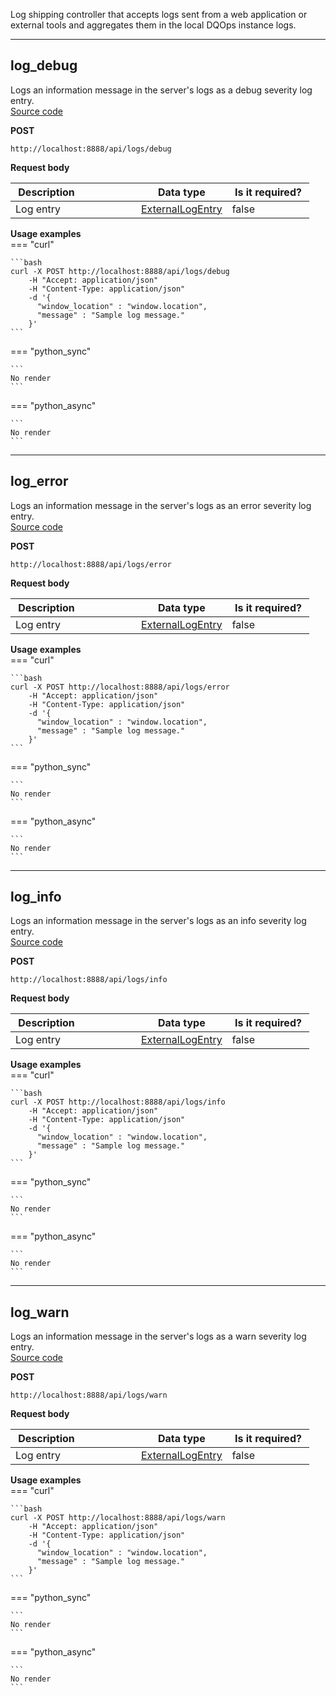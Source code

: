 Log shipping controller that accepts logs sent from a web application or external tools and aggregates them in the local DQOps instance logs.  


___  
## log_debug  
Logs an information message in the server&#x27;s logs as a debug severity log entry.  
[Source code](https://github.com/dqops/dqo/blob/develop/distribution/python/dqops/client/api/log_shipping/log_debug.py)
  

**POST**
```
http://localhost:8888/api/logs/debug  
```





**Request body**  
  
|&nbsp;Description&nbsp;&nbsp;&nbsp;&nbsp;&nbsp;&nbsp;&nbsp;&nbsp;&nbsp;&nbsp;&nbsp;&nbsp;&nbsp;&nbsp;&nbsp;&nbsp;&nbsp;&nbsp;&nbsp;&nbsp;&nbsp;|&nbsp;Data&nbsp;type&nbsp;|&nbsp;Is&nbsp;it required?&nbsp;|
|---------------------------------|-----------|-----------------|
|Log entry|[ExternalLogEntry](\docs\client\models\log_shipping\#externallogentry)|false|




**Usage examples**  
=== "curl"
      
    ```bash
    curl -X POST http://localhost:8888/api/logs/debug
		-H "Accept: application/json"
		-H "Content-Type: application/json"
		-d '{
		  "window_location" : "window.location",
		  "message" : "Sample log message."
		}'
    ```
=== "python_sync"
      
    ```
    No render
    ```
=== "python_async"
      
    ```
    No render
    ```


___  
## log_error  
Logs an information message in the server&#x27;s logs as an error severity log entry.  
[Source code](https://github.com/dqops/dqo/blob/develop/distribution/python/dqops/client/api/log_shipping/log_error.py)
  

**POST**
```
http://localhost:8888/api/logs/error  
```





**Request body**  
  
|&nbsp;Description&nbsp;&nbsp;&nbsp;&nbsp;&nbsp;&nbsp;&nbsp;&nbsp;&nbsp;&nbsp;&nbsp;&nbsp;&nbsp;&nbsp;&nbsp;&nbsp;&nbsp;&nbsp;&nbsp;&nbsp;&nbsp;|&nbsp;Data&nbsp;type&nbsp;|&nbsp;Is&nbsp;it required?&nbsp;|
|---------------------------------|-----------|-----------------|
|Log entry|[ExternalLogEntry](\docs\client\models\log_shipping\#externallogentry)|false|




**Usage examples**  
=== "curl"
      
    ```bash
    curl -X POST http://localhost:8888/api/logs/error
		-H "Accept: application/json"
		-H "Content-Type: application/json"
		-d '{
		  "window_location" : "window.location",
		  "message" : "Sample log message."
		}'
    ```
=== "python_sync"
      
    ```
    No render
    ```
=== "python_async"
      
    ```
    No render
    ```


___  
## log_info  
Logs an information message in the server&#x27;s logs as an info severity log entry.  
[Source code](https://github.com/dqops/dqo/blob/develop/distribution/python/dqops/client/api/log_shipping/log_info.py)
  

**POST**
```
http://localhost:8888/api/logs/info  
```





**Request body**  
  
|&nbsp;Description&nbsp;&nbsp;&nbsp;&nbsp;&nbsp;&nbsp;&nbsp;&nbsp;&nbsp;&nbsp;&nbsp;&nbsp;&nbsp;&nbsp;&nbsp;&nbsp;&nbsp;&nbsp;&nbsp;&nbsp;&nbsp;|&nbsp;Data&nbsp;type&nbsp;|&nbsp;Is&nbsp;it required?&nbsp;|
|---------------------------------|-----------|-----------------|
|Log entry|[ExternalLogEntry](\docs\client\models\log_shipping\#externallogentry)|false|




**Usage examples**  
=== "curl"
      
    ```bash
    curl -X POST http://localhost:8888/api/logs/info
		-H "Accept: application/json"
		-H "Content-Type: application/json"
		-d '{
		  "window_location" : "window.location",
		  "message" : "Sample log message."
		}'
    ```
=== "python_sync"
      
    ```
    No render
    ```
=== "python_async"
      
    ```
    No render
    ```


___  
## log_warn  
Logs an information message in the server&#x27;s logs as a warn severity log entry.  
[Source code](https://github.com/dqops/dqo/blob/develop/distribution/python/dqops/client/api/log_shipping/log_warn.py)
  

**POST**
```
http://localhost:8888/api/logs/warn  
```





**Request body**  
  
|&nbsp;Description&nbsp;&nbsp;&nbsp;&nbsp;&nbsp;&nbsp;&nbsp;&nbsp;&nbsp;&nbsp;&nbsp;&nbsp;&nbsp;&nbsp;&nbsp;&nbsp;&nbsp;&nbsp;&nbsp;&nbsp;&nbsp;|&nbsp;Data&nbsp;type&nbsp;|&nbsp;Is&nbsp;it required?&nbsp;|
|---------------------------------|-----------|-----------------|
|Log entry|[ExternalLogEntry](\docs\client\models\log_shipping\#externallogentry)|false|




**Usage examples**  
=== "curl"
      
    ```bash
    curl -X POST http://localhost:8888/api/logs/warn
		-H "Accept: application/json"
		-H "Content-Type: application/json"
		-d '{
		  "window_location" : "window.location",
		  "message" : "Sample log message."
		}'
    ```
=== "python_sync"
      
    ```
    No render
    ```
=== "python_async"
      
    ```
    No render
    ```



